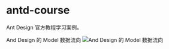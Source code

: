 # antd-course
Ant Design 官方教程学习案例。

And Design 的 Model 数据流向
![And Design 的 Model 数据流向](https://gw.alipayobjects.com/zos/rmsportal/ZSCxeNAFqHgKXsyjtpxt.png)
